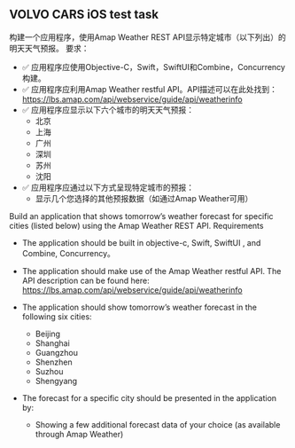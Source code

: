 ## VOLVO CARS iOS test task

构建一个应用程序，使用Amap Weather REST API显示特定城市（以下列出）的明天天气预报。
要求：
- ✅ 应用程序应使用Objective-C，Swift，SwiftUI和Combine，Concurrency构建。
- ✅ 应用程序应利用Amap Weather restful API。API描述可以在此处找到：https://lbs.amap.com/api/webservice/guide/api/weatherinfo
- ✅ 应用程序应显示以下六个城市的明天天气预报：
	- 北京 
	- 上海 
	- 广州 
	- 深圳 
	- 苏州 
	- 沈阳 
- ✅ 应用程序应通过以下方式呈现特定城市的预报：
	- 显示几个您选择的其他预报数据（如通过Amap Weather可用）


Build an application that shows tomorrow’s weather forecast for specific cities (listed below) using the Amap Weather REST API.
Requirements
- The application should be built in objective-c, Swift, SwiftUI , and Combine, Concurrency。
- The application should make use of the Amap Weather restful API. The API description can be found here: https://lbs.amap.com/api/webservice/guide/api/weatherinfo

- The application should show tomorrow’s weather forecast in the following six cities:
	- Beijing
	- Shanghai
	- Guangzhou
	- Shenzhen
	- Suzhou
	- Shengyang
- The forecast for a specific city should be presented in the application by: 
 	- Showing a few additional forecast data of your choice (as available through Amap Weather)
